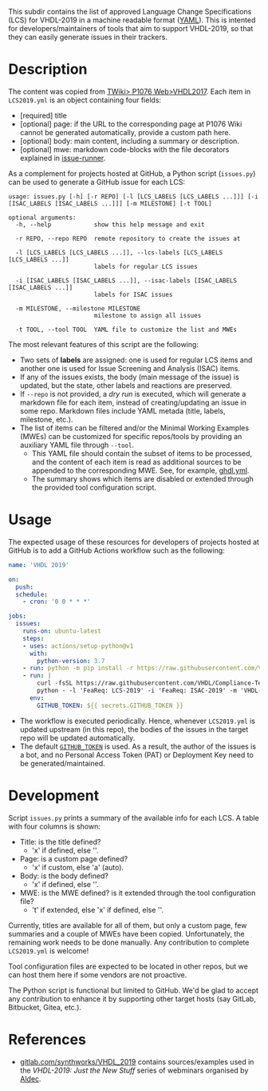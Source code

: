 This subdir contains the list of approved Language Change Specifications (LCS) for VHDL-2019 in a machine readable format ([YAML](https://yaml.org/)). This is intented for developers/maintainers of tools that aim to support VHDL-2019, so that they can easily generate issues in their trackers.

# Description

The content was copied from [TWiki> P1076 Web>VHDL2017](http://www.eda-twiki.org/cgi-bin/view.cgi/P1076/VHDL2017). Each item in `LCS2019.yml` is an object containing four fields:

- [required] title
- [optional] page: if the URL to the corresponding page at P1076 Wiki cannot be generated automatically, provide a custom path here.
- [optional] body: main content, including a summary or description.
- [optional] mwe: markdown code-blocks with the file decorators explained in [issue-runner](https://github.com/eine/issue-runner/tree/master#supported-markdown-syntax).

As a complement for projects hosted at GitHub, a Python script (`issues.py`) can be used to generate a GitHub issue for each LCS:

```
usage: issues.py [-h] [-r REPO] [-l [LCS_LABELS [LCS_LABELS ...]]] [-i [ISAC_LABELS [ISAC_LABELS ...]]] [-m MILESTONE] [-t TOOL]

optional arguments:
  -h, --help            show this help message and exit

  -r REPO, --repo REPO  remote repository to create the issues at

  -l [LCS_LABELS [LCS_LABELS ...]], --lcs-labels [LCS_LABELS [LCS_LABELS ...]]
                        labels for regular LCS issues

  -i [ISAC_LABELS [ISAC_LABELS ...]], --isac-labels [ISAC_LABELS [ISAC_LABELS ...]]
                        labels for ISAC issues

  -m MILESTONE, --milestone MILESTONE
                        milestone to assign all issues

  -t TOOL, --tool TOOL  YAML file to customize the list and MWEs
```

 The most relevant features of this script are the following:

- Two sets of **labels** are assigned: one is used for regular LCS items and another one is used for Issue Screening and Analysis (ISAC) items.
- If any of the issues exists, the body (main message of the issue) is updated, but the state, other labels and reactions are preserved.
- If `--repo` is not provided, a *dry run* is executed, which will generate a markdown file for each item, instead of creating/updating an issue in some repo. Markdown files include YAML metada (title, labels, milestone, etc.).
- The list of items can be filtered and/or the Minimal Working Examples (MWEs) can be customized for specific repos/tools by providing an auxiliary YAML file through `--tool`.
  - This YAML file should contain the subset of items to be processed, and the content of each item is read as additional sources to be appended to the corresponding MWE. See, for example, [ghdl.yml](./tools/ghdl.yml).
  - The summary shows which items are disabled or extended through the provided tool configuration script.

# Usage

The expected usage of these resources for developers of projects hosted at GitHub is to add a GitHub Actions workflow such as the following:

```yaml
name: 'VHDL 2019'

on:
  push:
  schedule:
    - cron: '0 0 * * *'

jobs:
  issues:
    runs-on: ubuntu-latest
    steps:
    - uses: actions/setup-python@v1
      with:
        python-version: 3.7
    - run: python -m pip install -r https://raw.githubusercontent.com/VHDL/Compliance-Tests/master/issues/requirements.txt
    - run: |
        curl -fsSL https://raw.githubusercontent.com/VHDL/Compliance-Tests/master/issues/issues.py |\
        python - -l 'FeaReq: LCS-2019' -i 'FeaReq: ISAC-2019' -m 'VHDL-2019' -r '${{github.repository}}'
      env:
        GITHUB_TOKEN: ${{ secrets.GITHUB_TOKEN }}
```

- The workflow is executed periodically. Hence, whenever `LCS2019.yml` is updated upstream (in this repo), the bodies of the issues in the target repo will be updated automatically.
- The default [`GITHUB_TOKEN`](https://help.github.com/en/actions/automating-your-workflow-with-github-actions/authenticating-with-the-github_token) is used. As a result, the author of the issues is a bot, and no Personal Access Token (PAT) or Deployment Key need to be generated/maintained.

# Development

Script `issues.py` prints a summary of the available info for each LCS. A table with four columns is shown:

- Title: is the title defined?
  - 'x' if defined, else ''.
- Page: is a custom page defined?
  - 'x' if custom, else 'a' (auto).
- Body: is the body defined?
  - 'x' if defined, else ''.
- MWE: is the MWE defined? is it extended through the tool configuration file?
  - 't' if extended, else 'x' if defined, else ''.

Currently, titles are available for all of them, but only a custom page, few summaries and a couple of MWEs have been copied. Unfortunately, the remaining work needs to be done manually. Any contribution to complete `LCS2019.yml` is welcome!

Tool configuration files are expected to be located in other repos, but we can host them here if some vendors are not proactive.

The Python script is functional but limited to GitHub. We'd be glad to accept any contribution to enhance it by supporting other target hosts (say GitLab, Bitbucket, Gitea, etc.).

# References

- [gitlab.com/synthworks/VHDL_2019](https://gitlab.com/synthworks/VHDL_2019) contains sources/examples used in the *VHDL-2019: Just the New Stuff* series of webminars organised by [Aldec](https://www.aldec.com/en/search).
